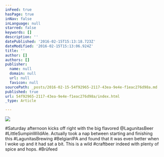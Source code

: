 ```yaml
---
inFeed: true
hasPage: true
inNav: false
inLanguage: null
starred: false
keywords: []
description: ''
datePublished: '2016-02-15T15:13:18.723Z'
dateModified: '2016-02-15T15:13:06.924Z'
title: ''
author: []
authors: []
publisher:
  name: null
  domain: null
  url: null
  favicon: null
sourcePath: _posts/2016-02-15-54f92965-2117-43ea-9e4e-f1eac276d98a.md
published: true
url: 54f92965-2117-43ea-9e4e-f1eac276d98a/index.html
_type: Article

---
```

![](https://the-grid-user-content.s3-us-west-2.amazonaws.com/40e8e72c-2ea9-49ee-9a3f-a66394d38e96.jpg)

\#Saturday afternoon kicks off right with the big flavored @LagunitasBeer \#LittleSumpinWildAle. Actually took a nap between starting and finishing this \#LagunitasBrewing \#BelgianIPA and found that it was even better when I woke up and it had sat a bit. This is a wild \#craftbeer indeed with plenty of spice and hops. \#Brüfeed